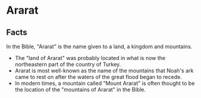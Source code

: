 # Ararat

## Facts

In the Bible, "Ararat" is the name given to a land, a kingdom and mountains.

* The "land of Ararat" was probably located in what is now the northeastern part of the country of Turkey.
* Ararat is most well-known as the name of the mountains that Noah's ark came to rest on after the waters of the great flood began to recede.
* In modern times, a mountain called "Mount Ararat" is often thought to be the location of the "mountains of Ararat" in the Bible.